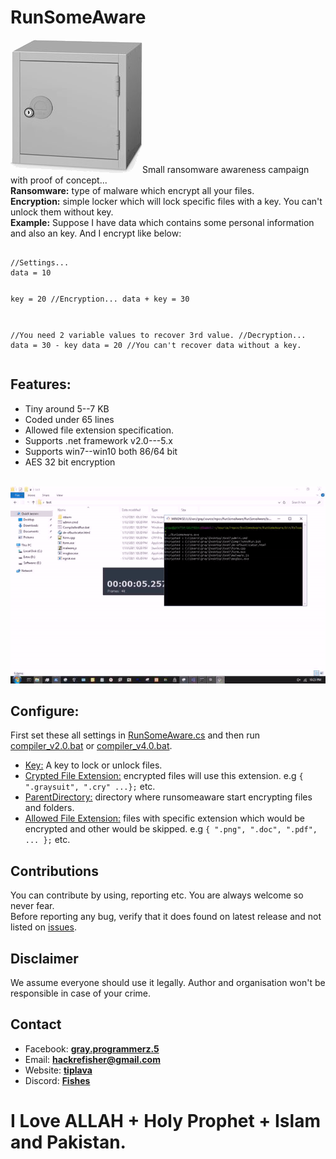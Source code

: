 <h1> RunSomeAware</h1>
<img src="locker.png">Small ransomware awareness campaign with proof of concept...<br>
<b>Ransomware:</b> type of malware which encrypt all your files.<br>
<b>Encryption:</b> simple locker which will lock specific files with a key. You can't unlock them without key.<br> 
<b>Example:</b> Suppose I have data which contains some personal information and also an key. And I encrypt like below:<br>
<pre><code>
//Settings...
data = 10

key = 20
//Encryption...
data + key = 30

//You need 2 variable values to recover 3rd value.
//Decryption...
data = 30 - key 
data = 20
//You can't recover data without a key.
</code></pre>

<h2> Features:</h2>
<ul>
<li>Tiny around 5--7 KB</li>  
<li>Coded under 65 lines</li>  
<li>Allowed file extension specification.</li>  
<li>Supports .net framework v2.0---5.x</li>  
<li>Supports win7--win10 both 86/64 bit</li>   
<li>AES 32 bit encryption</li>  
</ul>

<br><img src="video.gif"><br>

<h2> Configure:</h2>
First set these all settings in <a href="RunSomeAware.cs">RunSomeAware.cs</a> and then run <a href="compiler_v2.0.bat">compiler_v2.0.bat</a> or <a href="compiler_v4.0.bat">compiler_v4.0.bat</a>.
<ul>
<li><a href="RunSomeAware.cs#L10">Key:</a> A key to lock or unlock files.</li>  
<li><a href="RunSomeAware.cs#L11">Crypted File Extension:</a> encrypted files will use this extension. e.g <code>{ ".graysuit", ".cry" ...};</code> etc. </li>  
<li><a href="RunSomeAware/blob/main/RunSomeAware.cs#L12">ParentDirectory:</a> directory where runsomeaware start encrypting files and folders.</li>  
<li><a href="RunSomeAware.cs#L13">Allowed File Extension:</a> files with specific extension which would be encrypted and other would be skipped. e.g <code>{ ".png", ".doc", ".pdf", ... };</code> etc.</li>  
</ul>

<h2> Contributions</h2>
<p>
You can contribute by using, reporting etc. You are always welcome so never fear. 
<br>Before reporting any bug, verify that it does found on latest release and not listed on <a href="issues">issues</a>.
</p>

<h2> Disclaimer</h2>
We assume everyone should use it legally. Author and organisation won't be responsible in case of your crime.

<h2> Contact</h2>
<ul><li>Facebook: <a href="https://fb.com/messages/t/gray.programmerz.5"><b>gray.programmerz.5</b></a></li>
<li>Email: <b><a href="mailto:hackrefisher@gmail.com">hackrefisher@gmail.com</a></b></li>
<li>Website: <a href="https://tiplava.blogspot.com/"><b>tiplava</b></a></li>
<li>Discord: <a href="https://discord.gg/Hu5XPGMTuk"><b>Fishes</b></a></li>
</ul>
<h1>I Love ALLAH + Holy Prophet + Islam and Pakistan.</h1>
